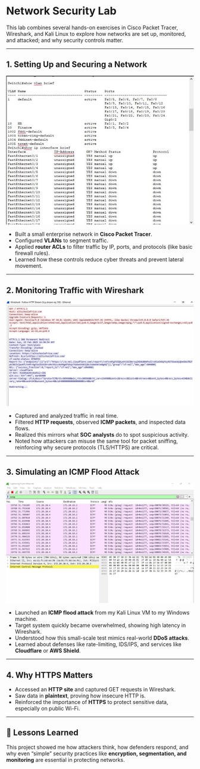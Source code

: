 # Network Security Lab

This lab combines several hands-on exercises in Cisco Packet Tracer, Wireshark, and Kali Linux to explore how networks are set up, monitored, and attacked; and why security controls matter.

---

## 1. Setting Up and Securing a Network
![VLAN Setup](./vlansetup.jpg)
- Built a small enterprise network in **Cisco Packet Tracer**.  
- Configured **VLANs** to segment traffic.  
- Applied **router ACLs** to filter traffic by IP, ports, and protocols (like basic firewall rules).  
- Learned how these controls reduce cyber threats and prevent lateral movement.

---

## 2. Monitoring Traffic with Wireshark
![Wireshark Capture](./Wireshark-http.jpg)
- Captured and analyzed traffic in real time.  
- Filtered **HTTP requests**, observed **ICMP packets**, and inspected data flows.  
- Realized this mirrors what **SOC analysts** do to spot suspicious activity.  
- Noted how attackers can misuse the same tool for packet sniffing, reinforcing why secure protocols (TLS/HTTPS) are critical.

---

## 3. Simulating an ICMP Flood Attack
![ICMP Flood](./ICMPFlood.png)
- Launched an **ICMP flood attack** from my Kali Linux VM to my Windows machine.  
- Target system quickly became overwhelmed, showing high latency in Wireshark.  
- Understood how this small-scale test mimics real-world **DDoS attacks**.  
- Learned about defenses like rate-limiting, IDS/IPS, and services like **Cloudflare** or **AWS Shield**.

---

## 4. Why HTTPS Matters
- Accessed an **HTTP site** and captured GET requests in Wireshark.  
- Saw data in **plaintext**, proving how insecure HTTP is.  
- Reinforced the importance of **HTTPS** to protect sensitive data, especially on public Wi-Fi.

---

## 📝 Lessons Learned
This project showed me how attackers think, how defenders respond, and why even “simple” security practices like **encryption, segmentation, and monitoring** are essential in protecting networks.
